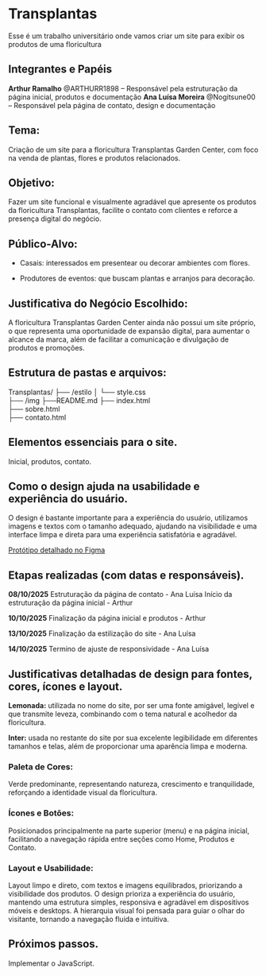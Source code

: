 # Transplantas
Esse é um trabalho universitário onde vamos criar um site para exibir os produtos de uma floricultura

## Integrantes e Papéis
**Arthur Ramalho** @ARTHURR1898 – Responsável pela estruturação da página inicial, produtos e documentação
**Ana Luísa Moreira** @Nogitsune00 – Responsável pela página de contato, design e documentação

## Tema:
Criação de um site para a floricultura Transplantas Garden Center, com foco na venda de plantas, flores e produtos relacionados.

## Objetivo:
Fazer um site funcional e visualmente agradável que apresente os produtos da floricultura Transplantas, facilite o contato com clientes e reforce a presença digital do negócio.

## Público-Alvo:
- Casais: interessados em presentear ou decorar ambientes com flores.

- Produtores de eventos: que buscam plantas e arranjos para decoração.


## Justificativa do Negócio Escolhido:
A floricultura Transplantas Garden Center ainda não possui um site próprio, o que representa uma oportunidade de expansão digital, para aumentar o alcance da marca, além de facilitar a comunicação e divulgação de produtos e promoções.

## Estrutura de pastas e arquivos:
Transplantas/
├── /estilo
│   └── style.css           
├── /img
├──README.md
├── index.html              
├── sobre.html             
├── contato.html            

## Elementos essenciais para o site.
Inicial, produtos, contato.

## Como o design ajuda na usabilidade e experiência do usuário.
O design é bastante importante para a  experiência do usuário,  utilizamos imagens e textos com o tamanho adequado, ajudando na visibilidade e  uma interface limpa e direta para uma experiência satisfatória e agradável.

[Protótipo detalhado no Figma](https://www.figma.com/design/MTeJ6MqGfnK5ulyaLB1oE6/Transplantas?node-id=0-1&t=prtKcw9bp3SQoPoF-1 )

## Etapas realizadas (com datas e responsáveis).
**08/10/2025**
Estruturação da página de contato - Ana Luísa
Início da estruturação da página inicial - Arthur

**10/10/2025**
Finalização da página inicial e produtos - Arthur

**13/10/2025**
Finalização da estilização do site - Ana Luísa

**14/10/2025**
Termino de ajuste de responsividade - Ana Luísa

## Justificativas detalhadas de design para fontes, cores, ícones e layout.
**Lemonada:** utilizada no nome do site, por ser uma fonte amigável, legível e que transmite leveza, combinando com o tema natural e acolhedor da floricultura.

**Inter:** usada no restante do site por sua excelente legibilidade em diferentes tamanhos e telas, além de proporcionar uma aparência limpa e moderna.

### Paleta de Cores:
Verde predominante, representando natureza, crescimento e tranquilidade, reforçando a identidade visual da floricultura.

### Ícones e Botões:
Posicionados principalmente na parte superior (menu) e na página inicial, facilitando a navegação rápida entre seções como Home, Produtos e Contato.

### Layout e Usabilidade:
Layout limpo e direto, com textos e imagens equilibrados, priorizando a visibilidade dos produtos.
O design prioriza a experiência do usuário, mantendo uma estrutura simples, responsiva e agradável em dispositivos móveis e desktops.
A hierarquia visual foi pensada para guiar o olhar do visitante, tornando a navegação fluida e intuitiva.

## Próximos passos.
Implementar o JavaScript.